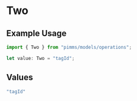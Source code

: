 # Two

## Example Usage

```typescript
import { Two } from "pimms/models/operations";

let value: Two = "tagId";
```

## Values

```typescript
"tagId"
```